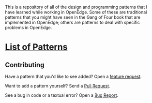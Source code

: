 This is a repository of all of the design and programming patterns that I have learned while working in OpenEdge. Some of these are traditional patterns that you might have seen in the Gang of Four book that are implemented in OpenEdge; others are patterns to deal with specific problems in OpenEdge.

# [List of Patterns](patterns/index.md)

## Contributing

Have a pattern that you'd like to see added? Open a [feature request][fr].

Want to add a pattern yourself? Send a [Pull Request][pr].

See a bug in code or a textual error? Open a [Bug Report][br].

[fr]: https://github.com/kihashi/oe-patterns/issues/new?template=feature_request.md
[pr]: https://github.com/kihashi/oe-patterns/compare
[br]: https://github.com/kihashi/oe-patterns/issues/new?template=bug_report.md
